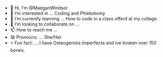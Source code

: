 - 👋 Hi, I’m @MaeganWindsor
- 👀 I’m interested in ... Coding and Phlebotomy
- 🌱 I’m currently learning ... How to code in a class offerd at my college.
- 💞️ I’m looking to collaborate on ...
- 📫 How to reach me ...
- 😄 Pronouns: ... She/Her
- ⚡ Fun fact: ... I have Osteogenisis Imperfecta and ive broken over 150 bones.

<!---
MaeganWindsor/MaeganWindsor is a ✨ special ✨ repository because its `README.md` (this file) appears on your GitHub profile.
You can click the Preview link to take a look at your changes.
--->
